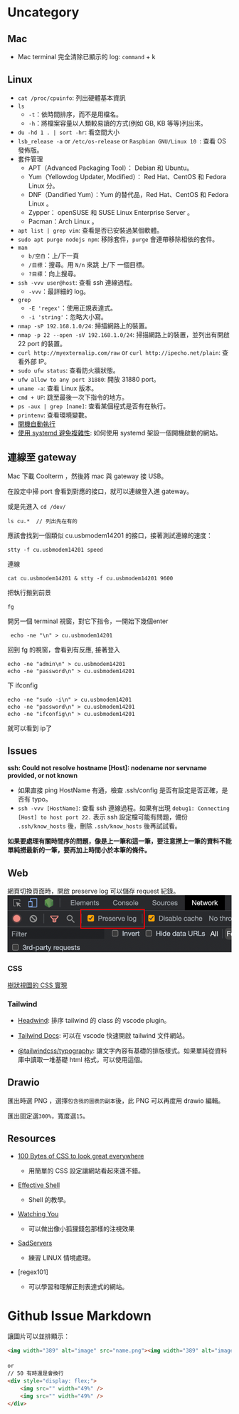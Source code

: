 # Uncategory


## Mac

- Mac terminal 完全清除已顯示的 log: `command` + k

## Linux  

- `cat /proc/cpuinfo`: 列出硬體基本資訊  
- `ls`
  - `-t`：依時間排序，而不是用檔名。
  - `-h`：將檔案容量以人類較易讀的方式(例如 GB, KB 等等)列出來。
- `du -hd 1 . | sort -hr`: 看空間大小  
- `lsb_release -a` or `/etc/os-release` or `Raspbian GNU/Linux 10 `: 查看 OS 發佈版。  
- 套件管理  
  - APT（Advanced Packaging Tool）： Debian 和 Ubuntu。  
  - Yum（Yellowdog Updater, Modified）： Red Hat、CentOS 和 Fedora Linux 分。  
  - DNF（Dandified Yum）：Yum 的替代品，Red Hat、CentOS 和 Fedora Linux 。  
  - Zypper： openSUSE 和 SUSE Linux Enterprise Server 。  
  - Pacman：Arch Linux 。  
- `apt list | grep vim`: 查看是否已安裝過某個軟體。  
- `sudo apt purge nodejs npm`: 移除套件，`purge` 會連帶移除相依的套件。  
- `man`  
  - `b/空白`：上/下一頁  
  - `/目標`：搜尋。用 `N/n` 來跳 上/下 一個目標。  
  - `?目標`：向上搜尋。
- `ssh -vvv user@host`: 查看 ssh 連線過程。
  - `-vvv`：最詳細的 log。
- `grep`
  - `-E 'regex'`：使用正規表達式。
  - `-i 'string'`：忽略大小寫。
- `nmap -sP 192.168.1.0/24`: 掃描網路上的裝置。
- `nmap -p 22 --open -sV 192.168.1.0/24`: 掃描網路上的裝置，並列出有開啟 22 port 的裝置。
- `curl http://myexternalip.com/raw` or `curl http://ipecho.net/plain`: 查看外部 IP。
- `sudo ufw status`: 查看防火牆狀態。
- `ufw allow to any port 31880`: 開放 31880 port。
- `uname -a`: 查看 Linux 版本。
- `cmd + UP`: 跳至最後一次下指令的地方。
- `ps -aux | grep [name]`: 查看某個程式是否有在執行。
- `printenv`: 查看環境變數。
- [開機自動執行](https://blog.twshop.asia/ubuntu-18-04-%E9%96%8B%E6%A9%9F%E8%87%AA%E5%8B%95%E5%9F%B7%E8%A1%8C%E7%A8%8B%E5%BC%8F/)
- [使用 systemd 避免複雜性](https://mgdm.net/weblog/systemd/): 如何使用 systemd 架設一個開機啟動的網站。

## 連線至 gateway

Mac 下載 Coolterm ，然後將 mac 與 gateway 接 USB。

在設定中掃 port 會看到對應的接口，就可以連線登入進 gateway。

或是先進入 `cd /dev/`
```
ls cu.*  // 列出先在有的
```
應該會找到一個類似 cu.usbmodem14201 的接口，接著測試連線的速度：

```
stty -f cu.usbmodem14201 speed
```

連線

```
cat cu.usbmodem14201 & stty -f cu.usbmodem14201 9600
```

把執行搬到前景

```
fg
```

開另一個 terminal 視窗，對它下指令，一開始下幾個enter

```
 echo -ne "\n" > cu.usbmodem14201
```

回到 fg 的視窗，會看到有反應, 接著登入

```
echo -ne "admin\n" > cu.usbmodem14201
echo -ne "password\n" > cu.usbmodem14201
```

下 ifconfig

```
echo -ne "sudo -i\n" > cu.usbmodem14201
echo -ne "password\n" > cu.usbmodem14201
echo -ne "ifconfig\n" > cu.usbmodem14201
```

就可以看到 ip了

## Issues

**ssh: Could not resolve hostname [Host]: nodename nor servname provided, or not known**

- 如果直接 ping HostName 有通，檢查 .ssh/config 是否有設定是否正確，是否有 typo。
- `ssh -vvv [HostName]`: 查看 ssh 連線過程。如果有出現 `debug1: Connecting [Host] to host port 22.` 表示 ssh 設定檔可能有問題，備份 `.ssh/know_hosts` 後，刪除 `.ssh/know_hosts` 後再試試看。

**如果要處理有關時間序的問題，像是上一筆和這一筆，要注意撈上一筆的資料不能單純撈最新的一筆，要再加上時間小於本筆的條件。**

## Web

網頁切換頁面時，開啟 preserve log 可以儲存 request 紀錄。
![](assets/web-chrome-preserve-log.png)

### CSS

[樹狀視圖的 CSS 實現](https://iamkate.com/code/tree-views/)

### Tailwind

- [Headwind](https://marketplace.visualstudio.com/items?itemName=heybourn.headwind): 排序 tailwind 的 class 的 vscode plugin。

- [Tailwind Docs](https://marketplace.visualstudio.com/items?itemName=austenc.tailwind-docs): 可以在 vscode 快速開啟 tailwind 文件網站。

- [@tailwindcss/typography](https://tailwindcss.com/docs/typography-plugin): 讓文字內容有基礎的排版樣式。如果單純從資料庫中讀取一堆基礎 html 格式，可以使用這個。

## Drawio

匯出時選 PNG ，選擇`包含我的圖表的副本`後，此 PNG 可以再度用 drawio 編輯。

匯出固定選`300%`，寬度選`15`。　

## Resources
- [100 Bytes of CSS to look great everywhere](https://www.swyx.io/css-100-bytes)
  - 用簡單的 CSS 設定讓網站看起來還不錯。
- [Effective Shell](https://effective-shell.com/)
  - Shell 的教學。
- [Watching You](https://github.com/jj811208/watching-you)
  - 可以做出像小狐狸錢包那樣的注視效果

- [SadServers](https://sadservers.com/scenarios)
   - 練習 LINUX 情境處理。

- [regex101]
    - 可以學習和理解正則表達式的網站。

# Github Issue Markdown

讓圖片可以並排顯示：

```md
<img width="389" alt="image" src="name.png"><img width="389" alt="image" src="name2.jpg">

or
// 50 有時還是會換行
<div style="display: flex;">
    <img src="" width="49%" />
    <img src="" width="49%" />
</div>
```
